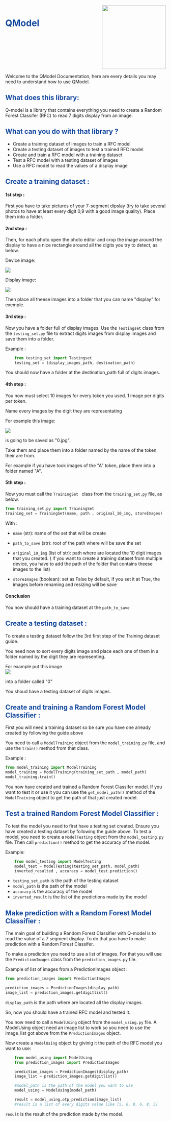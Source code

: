 <div style= "display:flex"><h1 style="color: #154A9F ;" > QModel </h1>
<img style = "display:inline-flex ;margin-left: auto " src="Images/logo.png"  width = "200"></div>

Welcome to the QModel Documentation, here are every details you may need to understand how to use QModel.

<h2 style="color: #154A9F ;"> What does this library: </h2>
Q-model is a library that contains everything you need to create a Random Forest Classifer (RFC) to read 7 digits display from an image.


<h2 style="color: #154A9F ;">What can you do with that library ? </h2>
<ul>
    <li>Create a training dataset of images to train a RFC model</li>
    <li>Create a testing dataset of images to test a trained RFC model</li>
    <li>Create and train a RFC model with a training dataset</li>
    <li>Test a RFC model with a testing dataset of images</li>
    <li>Use a RFC model to read the values of a display image</li>
</ul>

<h2 style="color:#154A9F ;">Create a training dataset :</h2>

<h4>1st step :</h4>

First you have to take pictures of your 7-segment dipslay (try to take several photos to have at least every digit 0,9 with a good image quality).
Place them into a folder.

<h4>2nd step :</h4>

Then, for each photo open the photo editor and crop the image around the display to have a nice rectangle around all the digits you try to detect, as below.


Device image:

<img style = "display:block ;margin-left: auto ; margin-right:auto " src ="Images/token.jpg"></img>

Display image:

<img style = "display:block ;margin-left: auto ; margin-right:auto " src ="Images/display.jpg"></img>

Then place all theese images into a folder that you can name "display" for exemple.

<h4> 3rd step :</h4>

Now you have a folder full of display images.
Use the `Testingset` class from the `testing_set.py` file to extract digits images from display images and save them into a folder.

Example : 
```python
    from testing_set import Testingset
    testing_set = (display_images_path, destination_path)
```

You should now have a folder at the destination_path full of digits images.

<h4> 4th step :</h4>

You now must select 10 images for every token you used.
1 image per digits per token.

Name every images by the digit they are representating

For example this image: 

<img style = "display:block ;margin-left: auto ; margin-right:auto " src ="Images/digit.jpg"></img>

is going to be saved as "0.jpg".

Take them and place them into a folder named by the name of the token their are from.

For example if you have took images of the "A" token, place them into a folder named "A".

<h4>5th step :</h4>

Now you must call the ```TrainingSet ``` class from the `training_set.py` file, as below.

```python
from training_set.py import TrainingSet
training_set = TrainingSet(name, path , original_10_img, storeImages)
```

With : 

- `name` (str): name of the set that will be create

- `path_to_save` (str): root of the path where will be save the set

- `original_10_img` (list of str): path where are located the 10 digit images that you created. ( if you want to create a training dataset from multiple device, you have to add the path of the folder that contains theese images to the list)

- `storeImages` (boolean): set as False by default, if you set it at True, the images before renaming and resizing will be save 

<h4>Conclusion</h4>

You now should have a training dataset at the `path_to_save` 

<h2 style="color:#154A9F ;">Create a testing dataset :</h2>

To create a testing dataset follow the 3rd first step of the Training dataset guide. 

You need now to sort every digits image and place each one of them in a folder named by the digit they are representing.

For example put this image 
<img style = "display:block ;margin-left: auto ; margin-right:auto " src ="Images/digit.jpg"></img>

into a folder called "0"

You shoud have a testing dataset of digits images. 

<h2 style="color:#154A9F ;">Create and training a Random Forest Model Classifier  :</h2>

First you will need a training dataset so be sure you have one already created by following the guide above

You need to call a `ModelTraining` object from the `model_training.py` file, and use the `train()` method from that class.

Example :

```python
from model_training import ModelTraining
model_training = ModelTraining(training_set_path , model_path)
model_training.train()
```

You now have created and trained a Random Forest Classifer model.
If you want to test it or use it you can use the ``get_model_path()`` method of the `ModelTraining` object to get the path of that just created model.

<h2 style="color:#154A9F ;">Test a trained Random Forest Model Classifier  :</h2>

To test the model you need to first have a testing set created. 
Ensure you have created a testing dataset by following the guide above.
To test a model, you need to create a `ModelTesting` object from the `model_testing.py` file. 
Then call `prediction()` method to get the accuracy of the model. 

Example:

```python
    from model_testing import ModelTesting
    model_test = ModelTesting(testing_set_path, model_path)
    inverted_resulted , accuracy = model_test.prediction()

```
- `testing_set_path` is the path of the testing dataset
- `model_path` is the path of the model
- `accuracy` is the accuracy of the model
- `inverted_result` is the list of the predictions made by the model 

<h2 style="color:#154A9F ;">Make prediction with a Random Forest Model Classifier  :</h2>

The main goal of building a Random Forest Classifier with Q-model is to read the value of a 7 segment display.
To do that you have to make prediction with a Random Forest Classifer. 

To make a prediction you need to use a list of images.
For that you will use the `PredictionImages` class from the `prediction_images.py` file.

Example of list of images from a PredictionImages object :
```python
from prediction_images import PredictionImages

prediction_images = PredictionImages(display_path)
image_list = prediction_images.getdigitlist()
```
`display_path` is the path where are located all the display images.

So, now you should have a trained RFC model and tested it.

You now need to call a `ModelUsing` object from the `model_using.py` file.
A ModelUsing object need an image list to work so you need to use the image_list got above from the ``PredictionImages`` object. 

Now create a ``ModelUsing`` object by givinig it the path of the RFC model you want to use:

```python
    from model_using import ModelUsing
    from prediction_images import PredictionImages

    prediction_images = PredictionImages(display_path)
    image_list = prediction_images.getdigitlist()

    #model_path is the path of the model you want to use
    model_using = ModelUsing(model_path)

    result = model_using.otp_prediction(image_list)
    #result is a list of every digits value like [5, 6, 8, 6, 8, 5]

```
`result` is the result of the prediction made by the model.